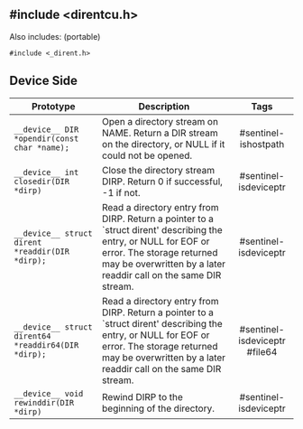 ## #include <direntcu.h>

Also includes: (portable)
```
#include <_dirent.h>
```

## Device Side
Prototype | Description | Tags
--- | --- | :---:
```__device__ DIR *opendir(const char *name);``` | Open a directory stream on NAME. Return a DIR stream on the directory, or NULL if it could not be opened. | #sentinel-ishostpath
```__device__ int closedir(DIR *dirp)``` | Close the directory stream DIRP. Return 0 if successful, -1 if not. | #sentinel-isdeviceptr
```__device__ struct dirent *readdir(DIR *dirp);``` | Read a directory entry from DIRP.  Return a pointer to a `struct dirent' describing the entry, or NULL for EOF or error.  The storage returned may be overwritten by a later readdir call on the same DIR stream. | #sentinel-isdeviceptr
```__device__ struct dirent64 *readdir64(DIR *dirp);``` | Read a directory entry from DIRP.  Return a pointer to a `struct dirent' describing the entry, or NULL for EOF or error.  The storage returned may be overwritten by a later readdir call on the same DIR stream. | #sentinel-isdeviceptr #file64
```__device__ void rewinddir(DIR *dirp)``` | Rewind DIRP to the beginning of the directory. | #sentinel-isdeviceptr
